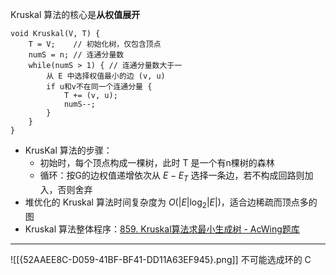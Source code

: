 Kruskal 算法的核心是**从权值展开**
```
void Kruskal(V, T) {
	T = V;    // 初始化树，仅包含顶点
	numS = n; // 连通分量数
	while(numS > 1) { // 连通分量数大于一
		从 E 中选择权值最小的边 (v, u)
		if u和v不在同一个连通分量 {
			T += (v, u);
			numS--;
		}
	}
}
```

- KrusKal 算法的步骤：
	- 初始时，每个顶点构成一棵树，此时 T 是一个有n棵树的森林
	- 循环：按G的边权值递增依次从 $E-E_T$ 选择一条边，若不构成回路则加入，否则舍弃
- 堆优化的 Kruskal 算法时间复杂度为 $O(|E| \log_2 |E|)$，适合边稀疏而顶点多的图
- Kruskal 算法整体程序：[859. Kruskal算法求最小生成树 - AcWing题库](https://www.acwing.com/problem/content/submission/code_detail/36492517/)

-------------
![[{52AAEE8C-D059-41BF-BF41-DD11A63EF945}.png]]
不可能选成环的
C